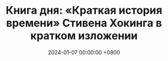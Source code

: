 ---
title: "Книга дня: «Краткая история времени» Стивена Хокинга в кратком изложении"
description: >-
  Открывайте тайны Вселенной вместе с гениальным физиком Стивеном Хокингом! Узнайте о природе времени, происхождении космоса, загадках черных дыр и квантовой гравитации в легендарном научно-популярном бестселлере. Доступное объяснение сложнейших теорий современной физики для каждого, кто интересуется устройством нашего мира.
date: 2024-01-07 00:00:00 +0800
categories: [Мышление, Конспекты-книг]
tags: [
  стивен-хокинг,
  краткая-история-времени,
  научпоп,
  космология,
  чёрные-дыры,
  происхождение-вселенной,
  путешествия-времени,
  исследование-космоса,
  физика,
  бестселлер-наука,
  современная-физика,
  астрофизика,
  научная-революция,
  популярная-наука,
  расширение-вселенной,
  теория-большого-взрыва,
  космическое-цензурирование,
  сингулярность,
  цитаты-хокинга,
  светимость-и-чёрные-дыры,
  космологическая-постоянная,
  квантовая-гравитация,
  парадоксы-времени,
  тёмная-материя,
  пространство-время,
  наука-для-всех,
  научная-литература,
  хокинг-книги,
  теория-относительности,
  вселенная-хокинга
]
image: 
alt: 'Книга дня: «Краткая история времени» Стивена Хокинга в кратком изложении'
fallback:
  -
  # URL резервного изображения
  -
  # URL резервного изображения
---